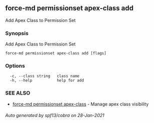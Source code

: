 ## force-md permissionset apex-class add

Add Apex Class to Permission Set

### Synopsis

Add Apex Class to Permission Set

```
force-md permissionset apex-class add [flags]
```

### Options

```
  -c, --class string   class name
  -h, --help           help for add
```

### SEE ALSO

* [force-md permissionset apex-class](force-md_permissionset_apex-class.md)	 - Manage apex class visibility

###### Auto generated by spf13/cobra on 28-Jan-2021
